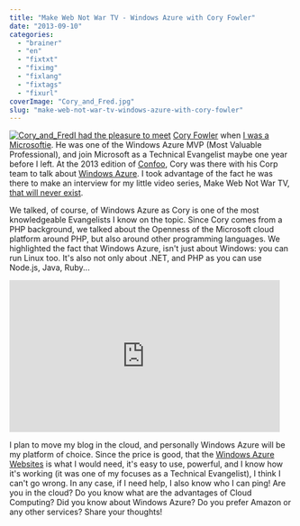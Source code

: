 ```yaml
---
title: "Make Web Not War TV - Windows Azure with Cory Fowler"
date: "2013-09-10"
categories: 
  - "brainer"
  - "en"
  - "fixtxt"
  - "fiximg"
  - "fixlang"
  - "fixtags"
  - "fixurl"
coverImage: "Cory_and_Fred.jpg"
slug: "make-web-not-war-tv-windows-azure-with-cory-fowler"
---
```


[![Cory_and_Fred](images/Cory_and_Fred.jpg)I had the pleasure to meet](http://fred.dev/content/uploads/2013/09/Cory_and_Fred.jpg) [Cory Fowler](https://blog.syntaxc4.net/) when [I was a Microsoftie](http://fred.dev/im-leaving-microsoft-looking-for-a-new-opportunity/ "I’m leaving Microsoft, looking for a new opportunity"). He was one of the Windows Azure MVP (Most Valuable Professional), and join Microsoft as a Technical Evangelist maybe one year before I left. At the 2013 edition of [Confoo](https://confoo.ca/en), Cory was there with his Corp team to talk about [Windows Azure](https://www.windowsazure.com/en-us/). I took advantage of the fact he was there to make an interview for my little video series, Make Web Not War TV, [that will never exist](https://fred.dev/make-web-not-war-tv-an-unfinished-project/ "Make Web Not War TV – An unfinished project").

We talked, of course, of Windows Azure as Cory is one of the most knowledgeable Evangelists I know on the topic. Since Cory comes from a PHP background, we talked about the Openness of the Microsoft cloud platform around PHP, but also around other programming languages. We highlighted the fact that Windows Azure, isn't just about Windows: you can run Linux too. It's also not only about .NET, and PHP as you can use Node.js, Java, Ruby...

<iframe width="480" height="270" src="https://www.youtube.com/embed/Jl1piS4sUyg?feature=oembed" frameborder="0" allowfullscreen></iframe>

I plan to move my blog in the cloud, and personally Windows Azure will be my platform of choice. Since the price is good, that the [Windows Azure Websites](https://www.windowsazure.com/en-us/services/web-sites/) is what I would need, it's easy to use, powerful, and I know how it's working (it was one of my focuses as a Technical Evangelist), I think I can't go wrong. In any case, if I need help, I also know who I can ping! Are you in the cloud? Do you know what are the advantages of Cloud Computing? Did you know about Windows Azure? Do you prefer Amazon or any other services? Share your thoughts!
